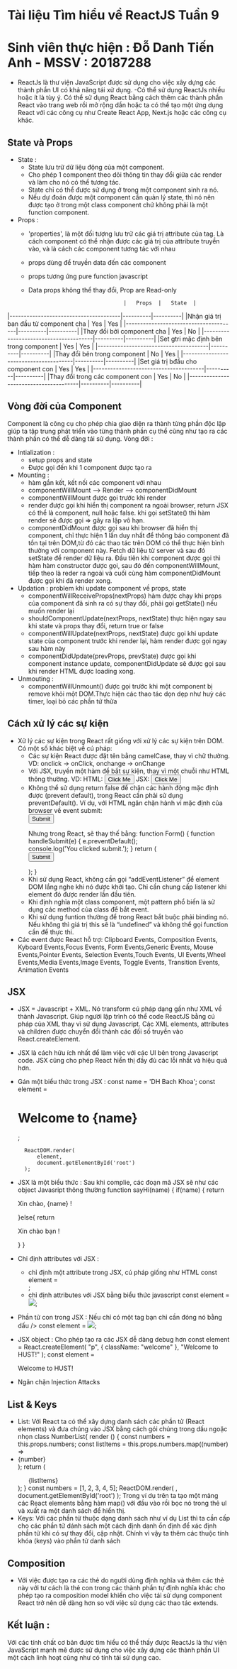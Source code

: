 # Tài liệu Tìm hiểu về ReactJS Tuần 9
# Sinh viên thực hiện : Đỗ Danh Tiến Anh - MSSV : 20187288

- ReactJs là thư viện JavaScript được sử dụng cho việc xây dựng các thành phần UI có khả năng tái xử dụng.
-Có thể sử dụng ReactJs nhiều hoặc ít là tùy ý. Có thể sử dụng React bằng cách thêm các thành phần React vào trang web rồi mở rộng dần hoặc ta có thể tạo một ứng dụng React với các công cụ như Create React App, Next.js hoặc các công cụ khác.

## State và Props
- State :
    + State lưu trữ dữ liệu động của một component.
    + Cho phép 1 component theo dõi thông tin thay đổi giữa các render và làm cho nó có thể tương tác.
    + State chỉ có thể được sử dụng ở trong một component sinh ra nó.
    + Nếu dự đoán được một component cần quản lý state, thì nó nên được tạo ở trong một class component chứ không phải là một function component.
- Props :
    + 'properties', là một đối tượng lưu trữ các giá trị attribute của tag. Là cách component có thể nhận được các giá trị của attribute truyền vào, và là cách các component tương tác với nhau
    + props dùng để truyền data đến các component
    + props tương ứng pure function javascript
    + Data props không thể thay đổi, Prop are Read-only

                                        |   Props  |   State  |
|---------------------------------------|----------|----------|
|Nhận giá trị ban đầu từ component cha  |    Yes   |    Yes   |
|---------------------------------------|----------|----------|
|Thay đổi bởi component cha             |    Yes   |    No    |
|---------------------------------------|----------|----------|
|Set gtri mặc định bên trong component  |    Yes   |    Yes   |
|---------------------------------------|----------|----------|
|Thay đổi bên trong component           |    No    |    Yes   |
|---------------------------------------|----------|----------|
|Set giá trị bđầu cho component con     |    Yes   |    Yes   |
|---------------------------------------|----------|----------|
|Thay đổi trong các component con       |    Yes   |    No    |
|---------------------------------------|----------|----------|
## Vòng đời của Component
Component là công cụ cho phép chia giao diện ra thành từng phần độc lập giúp ta tập trung phát triển vào từng thành phần cụ thể cũng như tạo ra các thành phần có thể dễ dàng tái sử dụng.
Vòng đời :
- Intialization :
    + setup props and state
    + Được gọi đến khi 1 component được tạo ra
- Mounting : 
    + hàm gắn kết, kết nối các component với nhau
    + componentWillMount --> Render --> componentDidMount
    + componentWillMount được gọi trước khi render
    + render được gọi khi hiển thị component ra ngoài browser, return JSX có thể là component, null hoặc false. khi gọi setState() thì hàm render sẽ được gọi => gây ra lặp vô hạn.
    + componentDidMount được gọi sau khi browser đã hiển thị component, chỉ thực hiện 1 lần duy nhất để thông báo component đã tồn tại trên DOM,từ đó các thao tác trên DOM có thể thực hiện bình thường với component này. Fetch dữ liệu từ server và sau đó setState để render dữ liệu ra.
Đầu tiên khi component được gọi thì hàm hàm constructor được gọi, sau đó đến componentWillMount, tiếp theo là reder ra ngoài và cuối cùng hàm componentDidMount được gọi khi đã render xong.
- Updation : problem khi update component về props, state
    + componentWillReceiveProps(nextProps) hàm được chạy khi props của component đã sinh ra có sự thay đổi, phải gọi getState() nếu muốn render lại
    + shouldComponentUpdate(nextProps, nextState) thực hiện ngay sau khi state và props thay đổi, return true or false
    + componentWillUpdate(nextProps, nextState) được gọi khi update state của component trước khi render lại, hàm render được gọi ngay sau hàm này
    + componentDidUpdate(prevProps, prevState) được gọi khi component instance update, componentDidUpdate sẽ được gọi sau khi render HTML được loading xong.
- Unmouting :
    + componentWillUnmount() được gọi trước khi một component bị remove khỏi một DOM.Thực hiện các thao tác dọn dẹp như huỷ các timer, loại bỏ các phần tử thừa

 ## Cách xử lý các sự kiện
- Xử lý các sự kiện trong React rất giống với xử lý các sự kiện trên DOM. Có một số khác biệt về cú pháp:
    + Các sự kiện React được đặt tên bằng camelCase, thay vì chữ thường. VD: onclick -> onClick, onchange -> onChange
    + Với JSX, truyền một hàm để bắt sự kiện, thay vì một chuỗi như HTML thông thường.
    VD: 
        HTML:   <button onclick="clickMe()">
                    Click Me
                </button>
        JSX:    <button onClick={clickMe}>
                    Click Me
                </button>
    +  Không thể sử dụng return false để chặn các hành động mặc định được (prevent default), trong React cần phải sử dụng preventDefault(). 
        Ví dụ, với HTML ngăn chặn hành vi mặc định của browser về event submit:
                    <form onsubmit="console.log('You clicked submit.'); return false">
                        <button type="submit">Submit</button>
                    </form>
        Nhưng trong React, sẽ thay thế bằng:
                    function Form() {
                        function handleSubmit(e) {
                            e.preventDefault();    
                            console.log('You clicked submit.');
                        }
                    return (
                        <form onSubmit={handleSubmit}>
                        <button type="submit">Submit</button>
                        </form>
                        );
                    }
    + Khi sử dụng React, không cần gọi “addEventListener” để element DOM lắng nghe khi nó được khởi tạo. Chỉ cần chung cấp listener khi element đó được render lần đầu tiên.
    + Khi định nghĩa một class component, một pattern phổ biến là sử dụng các method của class để bắt event.
    + Khi sử dụng funtion thường để trong React bắt buộc phải binding nó. Nếu không thì giá trị this sẽ là “undefined” và không thể gọi function cần để thực thi.
- Các event được React hỗ trợ: Clipboard Events, Composition Events, Kyboard Events,Focus Events, Form Events,Generic Events, Mouse Events,Pointer Events, Selection Events,Touch Events, UI Events,Wheel Events,Media Events,Image Events, Toggle Events, Transition Events, Animation Events 

 ## JSX
- JSX = Javascript + XML. Nó transform cú pháp dạng gần như XML về thành Javascript. Giúp người lập trình có thể code ReactJS bằng cú pháp của XML thay vì sử dụng Javascript. Các XML elements, attributes và children được chuyển đổi thành các đối số truyền vào React.createElement.
- JSX là cách hữu ích nhất để làm việc với các UI bên trong Javascript code. JSX cũng cho phép React hiển thị đầy đủ các lỗi nhất và hiệu quả hơn.
- Gán một biểu thức trong JSX :
        const name = 'DH Bach Khoa';
        const element = <h1>Welcome to {name}</h1>;
 
        ReactDOM.render(
            element,
            document.getElementById('root')
        );
- JSX là một biểu thức : Sau khi complie, các đoạn mã JSX sẽ như các object Javasript thông thường
        function sayHi(name) {
            if(name) {
                return <p>Xin chào, {name} !</p>
            }else{
                return <p>Xin chào bạn !</p>
            }
        }
- Chỉ định attributes với JSX :
    + chỉ định một attribute trong JSX, cú pháp giống như HTML
        const element = <div tabIndex="0"></div>;
    + chỉ định attributes với JSX bằng biểu thức javascript
        const element = <img src={student.image}></img>;
- Phần tử con trong JSX : Nếu chỉ có một tag bạn chỉ cần đóng nó bằng dấu />
        const element = <img src={student.image} />;
- JSX object : Cho phép tạo ra các JSX dễ dàng debug hơn
        const element = React.createElement(
            "p",
            { className: "welcome" },
            "Welcome to HUST!"
        );
        const element = <p className="welcome">Welcome to HUST!</p>
- Ngăn chặn Injection Attacks

## List & Keys
- List:  Với React ta có thể xây dựng danh sách các phần tử (React elements) và đưa chúng vào JSX bằng cách gói chúng trong dấu ngoặc nhọn
        class NumberList{
            render () {
                const numbers = this.props.numbers;
                const listItems = this.props.numbers.map((number) =>
                    <li key={number.toString()}>
                    {number}
                    </li>
                );
            return (
                <ul>{listItems}</ul>
            );
        }
        const numbers = [1, 2, 3, 4, 5];
        ReactDOM.render(
        <NumberList numbers={numbers} />,
        document.getElementById('root')
        );
Trong ví dụ trên ta tạo một mảng các React elements bằng hàm map() với đầu vào rồi bọc nó trong thẻ ul và xuất ra một danh sách để hiển thị.
- Keys: Với các phần tử thuộc dạng danh sách như ví dụ List thì ta cần cấp cho các phần tử dánh sách một cách định danh ổn định để xác định phần tử khi có sự thay đổi, cập nhật. Chính vì vậy ta thêm các thuộc tính khóa (keys) vào phần tử danh sách

## Composition
-  Với việc được tạo ra các thẻ do người dùng định nghĩa và thêm các thẻ này với tư cách là thẻ con trong các thành phần tự định nghĩa khác cho phép tạo ra composition model khiến cho việc tái sử dụng component React trở nên dễ dàng hơn so với việc sử dụng các thao tác extends.

## Kết luận :
Với các tính chất cơ bản được tìm hiểu có thể thấy được ReactJs là thư viện JavaScript mạnh mẽ được sử dụng cho việc xây dựng các thành phần UI một cách linh hoạt cũng như có tính tái sử dụng cao.